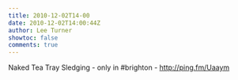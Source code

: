 ```yaml
---
title: 2010-12-02T14-00
date: 2010-12-02T14:00:44Z
author: Lee Turner
showtoc: false
comments: true
---
```


Naked Tea Tray Sledging - only in #brighton - http://ping.fm/Uaaym

